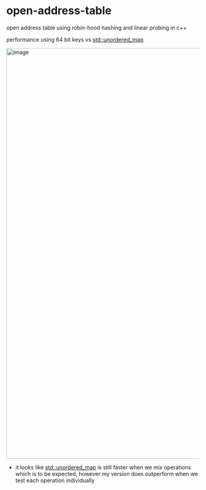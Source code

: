 # open-address-table
open address table using robin-hood hashing and linear probing in c++ 

performance using 64 bit keys vs <std::unordered_map>

<img width="1071" alt="image" src="https://github.com/user-attachments/assets/fdc2b7ab-df46-4c13-94b3-8fed19c92ae3">

- it looks like <std::unordered_map> is still faster when we mix operations which is to be expected, however my version does outperform when we test each operation individually


